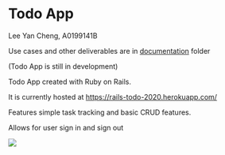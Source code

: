 # Todo App

Lee Yan Cheng, A0199141B

Use cases and other deliverables are in [documentation](https://github.com/yanchenglee98/rails-todo-app/tree/master/documentation) folder

(Todo App is still in development)

Todo App created with Ruby on Rails.

It is currently hosted at https://rails-todo-2020.herokuapp.com/

Features simple task tracking and basic CRUD features.

Allows for user sign in and sign out

![](https://i.imgur.com/zGqUDVu.png)

